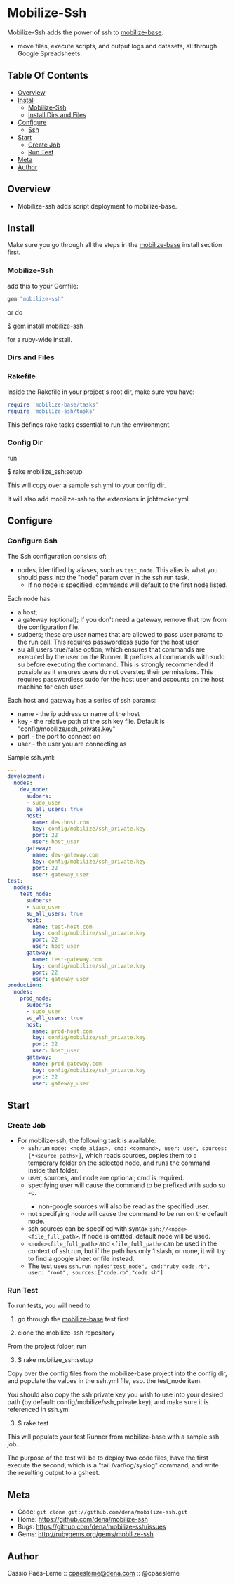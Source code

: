 Mobilize-Ssh
============

Mobilize-Ssh adds the power of ssh to [mobilize-base][mobilize-base].
* move files, execute scripts, and output logs and datasets, all through
Google Spreadsheets.

Table Of Contents
-----------------
* [Overview](#section_Overview)
* [Install](#section_Install)
  * [Mobilize-Ssh](#section_Install_Mobilize-Ssh)
  * [Install Dirs and Files](#section_Install_Dirs_and_Files)
* [Configure](#section_Configure)
  * [Ssh](#section_Configure_Ssh)
* [Start](#section_Start)
  * [Create Job](#section_Start_Create_Job)
  * [Run Test](#section_Start_Run_Test)
* [Meta](#section_Meta)
* [Author](#section_Author)

<a name='section_Overview'></a>
Overview
-----------

* Mobilize-ssh adds script deployment to mobilize-base.

<a name='section_Install'></a>
Install
------------

Make sure you go through all the steps in the [mobilize-base][mobilize-base]
install section first.

<a name='section_Install_Mobilize-Ssh'></a>
### Mobilize-Ssh

add this to your Gemfile:

``` ruby
gem "mobilize-ssh"
```

or do

  $ gem install mobilize-ssh

for a ruby-wide install.

<a name='section_Install_Dirs_and_Files'></a>
### Dirs and Files

### Rakefile

Inside the Rakefile in your project's root dir, make sure you have:

``` ruby
require 'mobilize-base/tasks'
require 'mobilize-ssh/tasks'
```

This defines rake tasks essential to run the environment.

### Config Dir

run 

  $ rake mobilize_ssh:setup

This will copy over a sample ssh.yml to your config dir.

It will also add mobilize-ssh to the extensions in jobtracker.yml.

<a name='section_Configure'></a>
Configure
------------

<a name='section_Configure_Ssh'></a>
### Configure Ssh

The Ssh configuration consists of:
* nodes, identified by aliases, such as `test_node`. This alias is what you should
pass into the "node" param over in the ssh.run task.
  * if no node is specified, commands will default to the first node listed.

Each node has: 
* a host;
* a gateway (optional); If you don't need a gateway, remove that row from the configuration file.
* sudoers; these are user names that are allowed to pass user params
to the run call. This requires passwordless sudo for the host user.
* su_all_users true/false option, which ensures that commands are executed by the
user on the Runner. It prefixes all commands with sudo su <user> before executing the
command. This is strongly recommended if possible as it ensures users do
not overstep their permissions. This requires passwordless sudo for the
host user and accounts on the host machine for each user.

Each host and gateway has a series of ssh params:
* name - the ip address or name of the host
* key - the relative path of the ssh key file. Default is
"config/mobilize/ssh_private.key"
* port - the port to connect on
* user - the user you are connecting as

Sample ssh.yml:

``` yml
---
development:
  nodes:
    dev_node:
      sudoers: 
      - sudo_user
      su_all_users: true
      host: 
        name: dev-host.com 
        key: config/mobilize/ssh_private.key
        port: 22
        user: host_user
      gateway: 
        name: dev-gateway.com 
        key: config/mobilize/ssh_private.key 
        port: 22 
        user: gateway_user
test:
  nodes:
    test_node:
      sudoers: 
      - sudo_user
      su_all_users: true
      host: 
        name: test-host.com 
        key: config/mobilize/ssh_private.key 
        port: 22 
        user: host_user
      gateway: 
        name: test-gateway.com 
        key: config/mobilize/ssh_private.key 
        port: 22 
        user: gateway_user
production:
  nodes:
    prod_node:
      sudoers: 
      - sudo_user
      su_all_users: true
      host:
        name: prod-host.com 
        key: config/mobilize/ssh_private.key 
        port: 22 
        user: host_user
      gateway: 
        name: prod-gateway.com 
        key: config/mobilize/ssh_private.key 
        port: 22 
        user: gateway_user
```

<a name='section_Start'></a>
Start
-----

<a name='section_Start_Create_Job'></a>
### Create Job

* For mobilize-ssh, the following task is available:
  * ssh.run `node: <node_alias>, cmd: <command>, user: user, sources:[*<source_paths>]`, which reads sources, copies them to a temporary folder on the selected node, and runs the command inside that folder. 
  * user, sources, and node are optional; cmd is required. 
  * specifying user will cause the command to be prefixed with sudo su <user> -c. 
    * non-google sources will also be read as the specified user.
  * not specifying node will cause the command to be run on the default node.
  * ssh sources can be specified with syntax
`ssh://<node><file_full_path>`. If node is omitted, default node will be used.
  * `<node><file_full_path>` and `<file_full_path>` can be used in the context of ssh.run, but if the path has only 1 slash, or none, it will try to find a google sheet or file instead.
  * The test uses `ssh.run node:"test_node", cmd:"ruby code.rb", user: "root", sources:["code.rb","code.sh"]`

<a name='section_Start_Run_Test'></a>
### Run Test

To run tests, you will need to 

1) go through the [mobilize-base][mobilize-base] test first

2) clone the mobilize-ssh repository 

From the project folder, run

3) $ rake mobilize_ssh:setup

Copy over the config files from the mobilize-base project into the
config dir, and populate the values in the ssh.yml file, esp. the
test_node item.

You should also copy the ssh private key you wish to use into your
desired path (by default: config/mobilize/ssh_private.key), and make sure it is referenced in ssh.yml

3) $ rake test

This will populate your test Runner from mobilize-base with a sample ssh job.

The purpose of the test will be to deploy two code files, have the first
execute the second, which is a "tail /var/log/syslog" command, and write the resulting output to a gsheet.

<a name='section_Meta'></a>
Meta
----

* Code: `git clone git://github.com/dena/mobilize-ssh.git`
* Home: <https://github.com/dena/mobilize-ssh>
* Bugs: <https://github.com/dena/mobilize-ssh/issues>
* Gems: <http://rubygems.org/gems/mobilize-ssh>

<a name='section_Author'></a>
Author
------

Cassio Paes-Leme :: cpaesleme@dena.com :: @cpaesleme

[mobilize-base]: https://github.com/dena/mobilize-base
